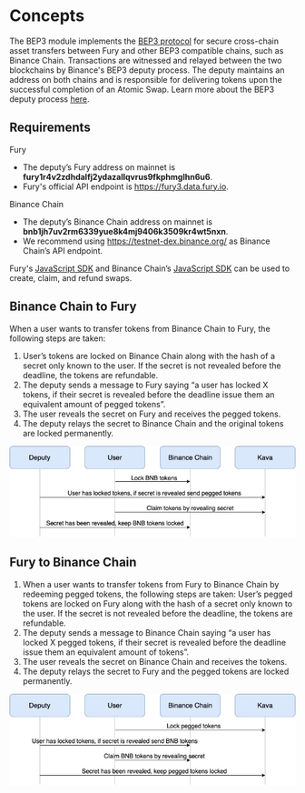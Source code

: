 <!--
order: 1
-->

# Concepts

 The BEP3 module implements the [BEP3 protocol](https://github.com/binance-chain/BEPs/blob/master/BEP3.md) for secure cross-chain asset transfers between Fury and other BEP3 compatible chains, such as Binance Chain. Transactions are witnessed and relayed between the two blockchains by Binance's BEP3 deputy process. The deputy maintains an address on both chains and is responsible for delivering tokens upon the successful completion of an Atomic Swap. Learn more about the BEP3 deputy process [here](https://github.com/binance-chain/bep3-deputy).

## Requirements
Fury
- The deputy’s Fury address on mainnet is **fury1r4v2zdhdalfj2ydazallqvrus9fkphmglhn6u6**.
- Fury's official API endpoint is https://fury3.data.fury.io.

Binance Chain
- The deputy’s Binance Chain address on mainnet is **bnb1jh7uv2rm6339yue8k4mj9406k3509kr4wt5nxn**.
- We recommend using https://testnet-dex.binance.org/ as Binance Chain’s API endpoint.

Fury's [JavaScript SDK](https://github.com/Incubus-Network/javascript-sdk) and Binance Chain’s [JavaScript SDK](https://github.com/binance-chain/javascript-sdk) can be used to create, claim, and refund swaps.

## Binance Chain to Fury

When a user wants to transfer tokens from Binance Chain to Fury, the following steps are taken:
1. User’s tokens are locked on Binance Chain along with the hash of a secret only known to the user. If the secret is not revealed before the deadline, the tokens are refundable.
2. The deputy sends a message to Fury saying “a user has locked X tokens, if their secret is revealed before the deadline issue them an equivalent amount of pegged tokens”.
3. The user reveals the secret on Fury and receives the pegged tokens.
4. The deputy relays the secret to Binance Chain and the original tokens are locked permanently.   


![Binance Chain to Fury Diagram](./diagrams/BEP3_binance_chain_to_fury.jpg)

## Fury to Binance Chain
1. When a user wants to transfer tokens from Fury to Binance Chain by redeeming pegged tokens, the following steps are taken:
User’s pegged tokens are locked on Fury along with the hash of a secret only known to the user. If the secret is not revealed before the deadline, the tokens are refundable.
2. The deputy sends a message to Binance Chain saying “a user has locked X pegged tokens, if their secret is revealed before the deadline issue them an equivalent amount of tokens”.
3. The user reveals the secret on Binance Chain and receives the tokens.
4. The deputy relays the secret to Fury and the pegged tokens are locked permanently.   


![Fury to Binance Chain Diagram](./diagrams/BEP3_fury_to_binance_chain.jpg)


